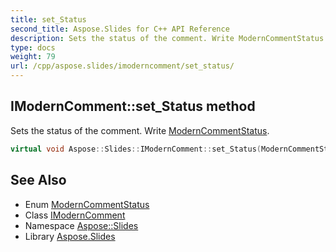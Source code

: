 ```yaml
---
title: set_Status
second_title: Aspose.Slides for C++ API Reference
description: Sets the status of the comment. Write ModernCommentStatus.
type: docs
weight: 79
url: /cpp/aspose.slides/imoderncomment/set_status/
---
```

## IModernComment::set_Status method


Sets the status of the comment. Write [ModernCommentStatus](../../moderncommentstatus/).

```cpp
virtual void Aspose::Slides::IModernComment::set_Status(ModernCommentStatus value)=0
```

## See Also

* Enum [ModernCommentStatus](../../moderncommentstatus/)
* Class [IModernComment](../)
* Namespace [Aspose::Slides](../../)
* Library [Aspose.Slides](../../../)
